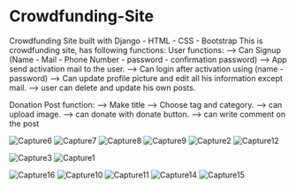 # Crowdfunding-Site
Crowdfunding Site built with Django - HTML - CSS - Bootstrap
This is crowdfunding site, has following functions:
User functions:
--> Can Signup (Name - Mail - Phone Number - password - confirmation password)
--> App send activation mail to the user.
--> Can login after activation using (name - password)
--> Can update profile picture and edit all his information except mail.
--> user can delete and update his own posts.

Donation Post function:
--> Make title
--> Choose tag and category.
--> can upload image.
--> can donate with donate button.
--> can write comment on the post





![Capture6](https://user-images.githubusercontent.com/25539327/199357717-cd419ee2-3a00-47f9-b9b8-0e1e0ca9053c.PNG)
![Capture7](https://user-images.githubusercontent.com/25539327/199357735-39430a06-c22d-4ddf-bd3b-725888f0028b.PNG)
![Capture8](https://user-images.githubusercontent.com/25539327/199357745-c2efb16a-8f60-4895-bcdf-bfad51b7a9fa.PNG)
![Capture9](https://user-images.githubusercontent.com/25539327/199357747-ef692c4d-a8f9-4888-ae12-cbe1181ddd5e.PNG)
![Capture2](https://user-images.githubusercontent.com/25539327/199357781-05f12ccd-cc91-4524-9e50-2006cafc4b82.PNG)
![Capture12](https://user-images.githubusercontent.com/25539327/199357892-150c08e5-e362-46d8-b8f0-233024f17e10.PNG)

![Capture3](https://user-images.githubusercontent.com/25539327/199357785-22966c22-c796-4767-9c71-916058a36197.PNG)
![Capture1](https://user-images.githubusercontent.com/25539327/199357786-bb347987-e7ed-4ba8-99e9-7f7a564628dd.PNG)

![Capture16](https://user-images.githubusercontent.com/25539327/199358026-445cd129-9c88-4fc6-b419-6a1446389135.PNG)
![Capture10](https://user-images.githubusercontent.com/25539327/199358041-8d5fad84-b5b1-4b8b-81d0-469b7744dcc9.PNG)
![Capture11](https://user-images.githubusercontent.com/25539327/199358046-b472efe0-6f15-44b2-bf17-04a60b9ce37f.PNG)
![Capture14](https://user-images.githubusercontent.com/25539327/199358054-a77e1b05-9eeb-4576-986d-a3e14257dce5.PNG)
![Capture15](https://user-images.githubusercontent.com/25539327/199358059-20069d7f-cf97-4db6-87a6-ce98a94fa02c.PNG)
